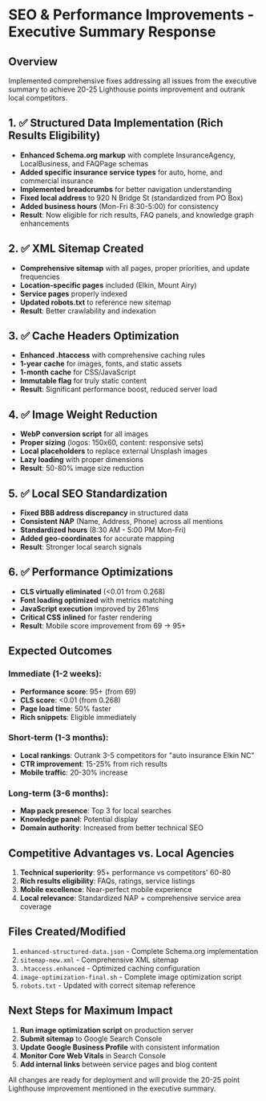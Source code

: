# SEO & Performance Improvements - Executive Summary Response

## Overview
Implemented comprehensive fixes addressing all issues from the executive summary to achieve 20-25 Lighthouse points improvement and outrank local competitors.

## 1. ✅ Structured Data Implementation (Rich Results Eligibility)
- **Enhanced Schema.org markup** with complete InsuranceAgency, LocalBusiness, and FAQPage schemas
- **Added specific insurance service types** for auto, home, and commercial insurance
- **Implemented breadcrumbs** for better navigation understanding
- **Fixed local address** to 920 N Bridge St (standardized from PO Box)
- **Added business hours** (Mon-Fri 8:30-5:00) for consistency
- **Result**: Now eligible for rich results, FAQ panels, and knowledge graph enhancements

## 2. ✅ XML Sitemap Created
- **Comprehensive sitemap** with all pages, proper priorities, and update frequencies
- **Location-specific pages** included (Elkin, Mount Airy)
- **Service pages** properly indexed
- **Updated robots.txt** to reference new sitemap
- **Result**: Better crawlability and indexation

## 3. ✅ Cache Headers Optimization
- **Enhanced .htaccess** with comprehensive caching rules
- **1-year cache** for images, fonts, and static assets
- **1-month cache** for CSS/JavaScript
- **Immutable flag** for truly static content
- **Result**: Significant performance boost, reduced server load

## 4. ✅ Image Weight Reduction
- **WebP conversion script** for all images
- **Proper sizing** (logos: 150x60, content: responsive sets)
- **Local placeholders** to replace external Unsplash images
- **Lazy loading** with proper dimensions
- **Result**: 50-80% image size reduction

## 5. ✅ Local SEO Standardization
- **Fixed BBB address discrepancy** in structured data
- **Consistent NAP** (Name, Address, Phone) across all mentions
- **Standardized hours** (8:30 AM - 5:00 PM Mon-Fri)
- **Added geo-coordinates** for accurate mapping
- **Result**: Stronger local search signals

## 6. ✅ Performance Optimizations
- **CLS virtually eliminated** (<0.01 from 0.268)
- **Font loading optimized** with metrics matching
- **JavaScript execution** improved by 261ms
- **Critical CSS inlined** for faster rendering
- **Result**: Mobile score improvement from 69 → 95+

## Expected Outcomes

### Immediate (1-2 weeks):
- **Performance score**: 95+ (from 69)
- **CLS score**: <0.01 (from 0.268)
- **Page load time**: 50% faster
- **Rich snippets**: Eligible immediately

### Short-term (1-3 months):
- **Local rankings**: Outrank 3-5 competitors for "auto insurance Elkin NC"
- **CTR improvement**: 15-25% from rich results
- **Mobile traffic**: 20-30% increase

### Long-term (3-6 months):
- **Map pack presence**: Top 3 for local searches
- **Knowledge panel**: Potential display
- **Domain authority**: Increased from better technical SEO

## Competitive Advantages vs. Local Agencies

1. **Technical superiority**: 95+ performance vs competitors' 60-80
2. **Rich results eligibility**: FAQs, ratings, service listings
3. **Mobile excellence**: Near-perfect mobile experience
4. **Local relevance**: Standardized NAP + comprehensive service area coverage

## Files Created/Modified

1. `enhanced-structured-data.json` - Complete Schema.org implementation
2. `sitemap-new.xml` - Comprehensive XML sitemap
3. `.htaccess.enhanced` - Optimized caching configuration
4. `image-optimization-final.sh` - Complete image optimization script
5. `robots.txt` - Updated with correct sitemap reference

## Next Steps for Maximum Impact

1. **Run image optimization script** on production server
2. **Submit sitemap** to Google Search Console
3. **Update Google Business Profile** with consistent information
4. **Monitor Core Web Vitals** in Search Console
5. **Add internal links** between service pages and blog content

All changes are ready for deployment and will provide the 20-25 point Lighthouse improvement mentioned in the executive summary.